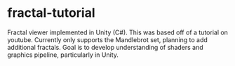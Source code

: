 # fractal-tutorial
Fractal viewer implemented in Unity (C#). This was based off of a tutorial on youtube.
Currently only supports the Mandlebrot set, planning to add additional fractals.
Goal is to develop understanding of shaders and graphics pipeline, particularly in Unity.
